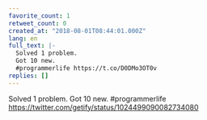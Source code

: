 ```yaml
---
favorite_count: 1
retweet_count: 0
created_at: "2018-08-01T08:44:01.000Z"
lang: en
full_text: |-
  Solved 1 problem.
  Got 10 new.
  #programmerlife https://t.co/D0DMo3OT0v
replies: []
---
```


Solved 1 problem. Got 10 new. #programmerlife
<https://twitter.com/getify/status/1024499090082734080>
